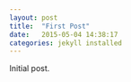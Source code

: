 ```yaml
---
layout: post
title:  "First Post"
date:   2015-05-04 14:38:17
categories: jekyll installed
---
```

Initial post.

[jekyll]:      http://jekyllrb.com
[jekyll-gh]:   https://github.com/jekyll/jekyll
[jekyll-help]: https://github.com/jekyll/jekyll-help
